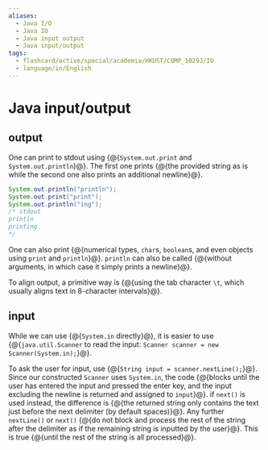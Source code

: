 ```yaml
---
aliases:
  - Java I/O
  - Java IO
  - Java input output
  - Java input/output
tags:
  - flashcard/active/special/academia/HKUST/COMP_1029J/IO
  - language/in/English
---
```


# Java input/output

## output

One can print to stdout using {@{`System.out.print` and `System.out.println`}@}. The first one prints {@{the provided string as is while the second one also prints an additional newline}@}. <!--SR:!2028-11-27,1370,350!2026-01-25,552,330-->

```Java
System.out.println("println");
System.out.print("print");
System.out.println("ing");
/* stdout
println
printing
*/
```

One can also print {@{numerical types, `char`s, `boolean`s, and even objects using `print` and `println`}@}. `println` can also be called {@{without arguments, in which case it simply prints a newline}@}. <!--SR:!2028-10-19,1339,350!2028-03-12,1166,350-->

To align output, a primitive way is {@{using the tab character `\t`, which usually aligns text in 8-character intervals}@}. <!--SR:!2027-07-21,983,350-->

## input

While we can use {@{`System.in` directly}@}, it is easier to use {@{`java.util.Scanner` to read the input: `Scanner scanner = new Scanner(System.in);`}@}. <!--SR:!2028-04-10,1191,350!2027-01-26,819,330-->

To ask the user for input, use {@{`String input = scanner.nextLine();`}@}. Since our constructed `Scanner` uses `System.in`, the code {@{blocks until the user has entered the input and pressed the enter key, and the input excluding the newline is returned and assigned to `input`}@}. if `next()` is used instead, the difference is {@{the returned string only contains the text just before the next delimiter \(by default spaces\)}@}. Any further `nextLine()` or `next()` {@{do not block and process the rest of the string after the delimiter as if the remaining string is inputted by the user}@}. This is true {@{until the rest of the string is all processed}@}. <!--SR:!2026-06-03,592,310!2028-06-05,1160,310!2029-01-17,1306,310!2025-10-16,85,357!2025-10-16,85,357-->
